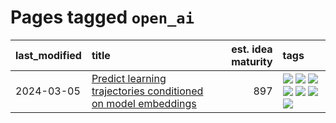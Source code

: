 # Pages tagged `open_ai`

|last_modified|title|est. idea maturity|tags
|:---|:---|---:|:---|
|2024-03-05|[Predict learning trajectories conditioned on model embeddings](../learning_traj_cond_pred.md)|897|[![](https://img.shields.io/badge/tag-code_gen-f76896)](../tags/code_gen.md) [![](https://img.shields.io/badge/tag-contrastive_learning-0e5ec)](../tags/contrastive_learning.md) [![](https://img.shields.io/badge/tag-experimental-a68128)](../tags/experimental.md) [![](https://img.shields.io/badge/tag-llm-7c795e)](../tags/llm.md) [![](https://img.shields.io/badge/tag-open_ai-36f98)](../tags/open_ai.md) [![](https://img.shields.io/badge/tag-open_source-394ee4)](../tags/open_source.md) [![](https://img.shields.io/badge/tag-public_good-cc5ed7)](../tags/public_good.md)|